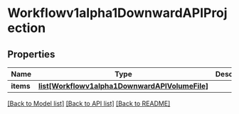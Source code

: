 # Workflowv1alpha1DownwardAPIProjection

## Properties
Name | Type | Description | Notes
------------ | ------------- | ------------- | -------------
**items** | [**list[Workflowv1alpha1DownwardAPIVolumeFile]**](Workflowv1alpha1DownwardAPIVolumeFile.md) |  | [optional] 

[[Back to Model list]](../README.md#documentation-for-models) [[Back to API list]](../README.md#documentation-for-api-endpoints) [[Back to README]](../README.md)


